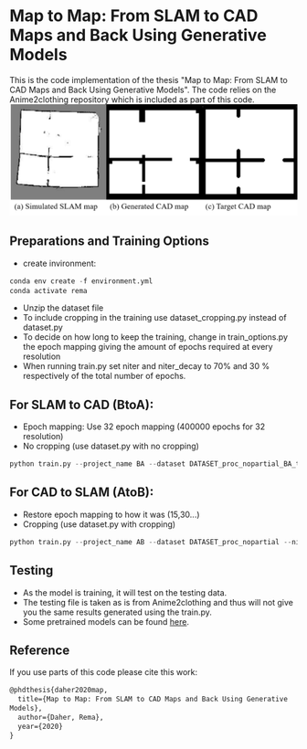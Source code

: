# Map to Map: From SLAM to CAD Maps and Back Using Generative Models
This is the code implementation of the thesis "Map to Map: From SLAM to CAD Maps and Back Using Generative Models". The code relies on the Anime2clothing repository which is included as part of this code.
![teaser](./imgs/Motivation.png?raw=true)

## Preparations and Training Options
- create invironment: 
```python 
conda env create -f environment.yml
conda activate rema
```
- Unzip the dataset file
- To include cropping in the training use dataset_cropping.py instead of dataset.py
- To decide on how long to keep the training, change in train_options.py the epoch mapping giving the amount of epochs required at every resolution
- When running train.py set niter and niter_decay to 70% and 30 % respectively of the total number of epochs.

## For SLAM to CAD (BtoA): 
- Epoch mapping: Use 32 epoch mapping (400000 epochs for 32 resolution)
- No cropping (use dataset.py with no cropping)
```python
python train.py --project_name BA --dataset DATASET_proc_nopartial_BA_thick --niter 525 --niter_decay 225
```

## For CAD to SLAM (AtoB):
- Restore epoch mapping to how it was (15,30...)
- Cropping (use dataset.py with cropping)
```python
python train.py --project_name AB --dataset DATASET_proc_nopartial --niter 140 --niter_decay 60
```

## Testing
- As the model is training, it will test on the testing data.
- The testing file is taken as is from Anime2clothing and thus will not give you the same results generated using the train.py.
- Some pretrained models can be found [here](https://drive.google.com/file/d/15ZnQGuzvSYYnfWKbArAU6BZ1NHZNOe4R/view?usp=sharing).

## Reference
If you use parts of this code please cite this work:
```
@phdthesis{daher2020map,
  title={Map to Map: From SLAM to CAD Maps and Back Using Generative Models},
  author={Daher, Rema},
  year={2020}
}
```

